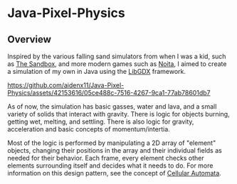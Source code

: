 # Java-Pixel-Physics

## Overview
  Inspired by the various falling sand simulators from when I was a kid, such as [The Sandbox](https://apps.apple.com/us/app/the-sandbox-building-craft/id520777858), and more modern games such as [Noita](https://en.wikipedia.org/wiki/Noita_(video_game)), I aimed to create a simulation of my own in Java using the [LibGDX](https://libgdx.com/) framework.

https://github.com/aidenx11/Java-Pixel-Physics/assets/42153616/05ce488c-7516-4267-9ca1-77ab78601db7

  As of now, the simulation has basic gasses, water and lava, and a small variety of solids that interact with gravity. There is logic for objects burning, getting wet, melting, and settling. There is also logic for gravity, acceleration and basic concepts of momentum/intertia. 

  Most of the logic is performed by manipulating a 2D array of "element" objects, changing their positions in the array and their individual fields as needed for their behavior. Each frame, every element checks other elements surrounding itself and decides what it needs to do. For more information on this design pattern, see the concept of [Cellular Automata](https://en.wikipedia.org/wiki/Cellular_automaton).
